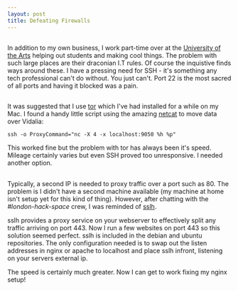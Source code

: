 ```yaml
---
layout: post
title: Defeating Firewalls
---
```

##
In addition to my own business, I work part-time over at the [University of the Arts](http://www.arts.ac.uk) helping out students and making cool things. The problem with such large places are their draconian I.T rules. Of course the inquistive finds ways around these. I have a pressing need for SSH - it's something any tech professional can't do without. You just can't. Port 22 is the most sacred of all ports and having it blocked was a pain.

##
It was suggested that I use [tor](https://www.torproject.org/) which I've had installed for a while on my Mac. I found a handy little script using the amazing [netcat](http://netcat.sourceforge.net/) to move data over Vidalia:

    ssh -o ProxyCommand="nc -X 4 -x localhost:9050 %h %p"

This worked fine but the problem with tor has always been it's speed. Mileage certainly varies but even SSH proved too unresponsive. I needed another option.

##
Typically, a second IP is needed to proxy traffic over a port such as 80. The problem is I didn't have a second machine available (my machine at home isn't setup yet for this kind of thing). However, after chatting with the *#london-hack-space* crew, I was reminded of [sslh](http://www.rutschle.net/tech/sslh.shtml). 

sslh provides a proxy service on your webserver to effectively split any traffic arriving on port 443. Now I run a few websites on port 443 so this solution seemed perfect. sslh is included in the debian and ubuntu repositories. The only configuration needed is to swap out the listen addresses in nginx or apache to localhost and place sslh infront, listening on your servers external ip.

The speed is certainly much greater. Now I can get to work fixing my nginx setup!
